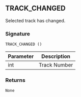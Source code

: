 ## TRACK\_CHANGED

Selected track has changed.


### Signature

`TRACK_CHANGED ()`


| Parameter | Description |
| --- | --- |
| int | Track Number |


### Returns

`None`